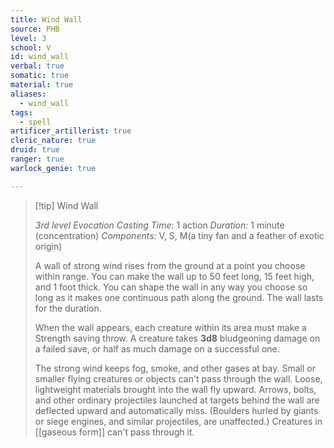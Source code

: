 ```yaml
---
title: Wind Wall
source: PHB
level: 3
school: V
id: wind_wall
verbal: true
somatic: true
material: true
aliases:
  - wind_wall
tags:
  - spell
artificer_artillerist: true
cleric_nature: true
druid: true
ranger: true
warlock_genie: true

---
```

>[!tip] Wind Wall
>
> *3rd level Evocation*
> *Casting Time:* 1 action
> *Duration:* 1 minute (concentration)
> *Components:* V, S, M(a tiny fan and a feather of exotic origin)
>
>A wall of strong wind rises from the ground at a point you choose within range. You can make the wall up to 50 feet long, 15 feet high, and 1 foot thick. You can shape the wall in any way you choose so long as it makes one continuous path along the ground. The wall lasts for the duration.
>
>When the wall appears, each creature within its area must make a Strength saving throw. A creature takes **3d8** bludgeoning damage on a failed save, or half as much damage on a successful one.
>
>The strong wind keeps fog, smoke, and other gases at bay. Small or smaller flying creatures or objects can't pass through the wall. Loose, lightweight materials brought into the wall fly upward. Arrows, bolts, and other ordinary projectiles launched at targets behind the wall are deflected upward and automatically miss. (Boulders hurled by giants or siege engines, and similar projectiles, are unaffected.) Creatures in [[gaseous form]] can't pass through it.
>

